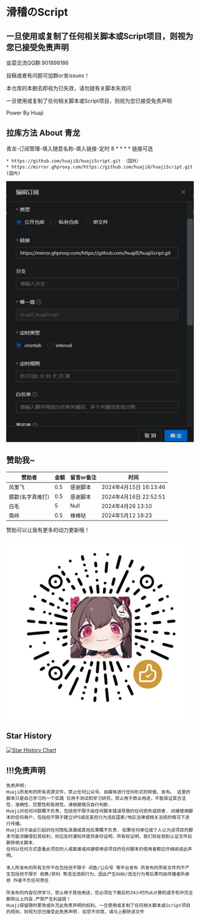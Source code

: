 # 滑稽のScript 
## 一旦使用或复制了任何相关脚本或Script项目，则视为您已接受免责声明
  韭菜交流QQ群:901898186
  
  投稿或者有问题可加群or发issues！
  
  本仓库的本删去即视为已失效，请勿就有关脚本失效问
  
  一旦使用或复制了任何相关脚本或Script项目，则视为您已接受免责声明
  
  Power By Huaji 

## 拉库方法 About 青龙
青龙-订阅管理-填入随意名称-填入链接-定时 8 * * * *
链接可选

    * https://github.com/huaji8/huajiScript.git （国外）
    * https://mirror.ghproxy.com/https://github.com/huaji8/huajiScript.git (国内)

![alt](/img/qinglong.png)

## 赞助我~
| 赞助者 | 金额 | 留言or备注 | 时间 |
| ---- | ---- | ---- | ---- |
| 风里飞 | 0.5 | 感谢脚本 | 2024年4月15日 16:13:46 |
| 鏡㱋(名字真难打)| 0.5 | 感谢脚本 | 2024年4月16日 22:52:51 |
|白毛|5|Null|2024年4月26 13:10|
|南岭|0.5|棒棒哒|2024年5月12 18:23|



  赞助可以让我有更多的动力更新哦！

![alt](/img/wx.jpg)

## Star History

[![Star History Chart](https://api.star-history.com/svg?repos=huaji8/huajiScript&type=Date)](https://star-history.com/#huaji8/huajiScript&Date)

## !!!免责声明
    免责声明:
    Huaji所发布的所有资源文件，禁止任何公众号、自媒体进行任何形式的转载、发布。 这里的脚本只是自己学习的一个实践 仅用于测试和学习研究，禁止用于商业用途，不能保证其合法性，准确性，完整性和有效性，请根据情况自行判断.
    Huaji对任何问题概不负责，包括但不限于由任何脚本错误导致的任何损失或损害. 间接使用脚本的任何用户，包括但不限于建立VPS或在某些行为违反国家/地区法律或相关法规的情况下进行传播。
    Huaji对于由此引起的任何隐私泄漏或其他后果概不负责. 如果任何单位或个人认为该项目的脚本可能涉嫌侵犯其权利，则应及时通知并提供身份证明，所有权证明，我们将在收到认证文件后删除相关脚本. 
    任何以任何方式查看此项目的人或直接或间接使用该项目的任何脚本的使用者都应仔细阅读此声明。
    
    本人所发布的所有文件不在包括但不限于 闲鱼/公众号 等平台发布 所发布的所有文件均不产生包括但不限于 收费/获利 等违法违规行为，因此产生纠纷/违法行为等后果均由传播者所承担 作者不负任何责任
    
    所发布的内容仅供学习，禁止用于其他用途，您必须在下载后的24小时内从计算机或手机中完全删除以上内容.严禁产生利益链！
    Huaji保留随时更改或补充此免责声明的权利。一旦使用或复制了任何相关脚本或Script项目的规则，则视为您已接受此免责声明. 如您不同意，请马上删除该文件
  


